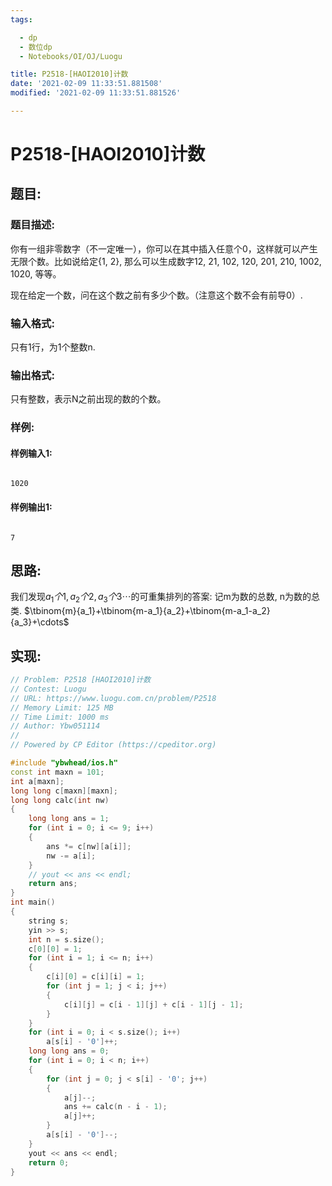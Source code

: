 ```yaml
---
tags: 

  - dp
  - 数位dp
  - Notebooks/OI/OJ/Luogu

title: P2518-[HAOI2010]计数
date: '2021-02-09 11:33:51.881508'
modified: '2021-02-09 11:33:51.881526'

---
```


# P2518-[HAOI2010]计数

## 题目:

### 题目描述:

你有一组非零数字（不一定唯一），你可以在其中插入任意个0，这样就可以产生无限个数。比如说给定{1, 2}, 那么可以生成数字12, 21, 102, 120, 201, 210, 1002, 1020, 等等。

现在给定一个数，问在这个数之前有多少个数。（注意这个数不会有前导0）.

### 输入格式:

只有1行，为1个整数n.

### 输出格式:

只有整数，表示N之前出现的数的个数。

### 样例:

#### 样例输入1:

``` 

1020
```

#### 样例输出1:

``` 

7
```

## 思路:

我们发现$a_1个1, a_2个2, a_3个3\cdots$的可重集排列的答案:
记m为数的总数, n为数的总类.
$\tbinom{m}{a_1}+\tbinom{m-a_1}{a_2}+\tbinom{m-a_1-a_2}{a_3}+\cdots$

## 实现:

``` cpp
// Problem: P2518 [HAOI2010]计数
// Contest: Luogu
// URL: https://www.luogu.com.cn/problem/P2518
// Memory Limit: 125 MB
// Time Limit: 1000 ms
// Author: Ybw051114
//
// Powered by CP Editor (https://cpeditor.org)

#include "ybwhead/ios.h"
const int maxn = 101;
int a[maxn];
long long c[maxn][maxn];
long long calc(int nw)
{
    long long ans = 1;
    for (int i = 0; i <= 9; i++)
    {
        ans *= c[nw][a[i]];
        nw -= a[i];
    }
    // yout << ans << endl;
    return ans;
}
int main()
{
    string s;
    yin >> s;
    int n = s.size();
    c[0][0] = 1;
    for (int i = 1; i <= n; i++)
    {
        c[i][0] = c[i][i] = 1;
        for (int j = 1; j < i; j++)
        {
            c[i][j] = c[i - 1][j] + c[i - 1][j - 1];
        }
    }
    for (int i = 0; i < s.size(); i++)
        a[s[i] - '0']++;
    long long ans = 0;
    for (int i = 0; i < n; i++)
    {
        for (int j = 0; j < s[i] - '0'; j++)
        {
            a[j]--;
            ans += calc(n - i - 1);
            a[j]++;
        }
        a[s[i] - '0']--;
    }
    yout << ans << endl;
    return 0;
}
```
